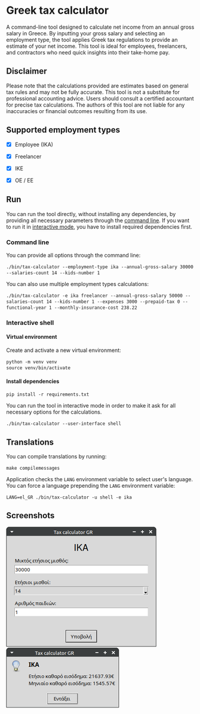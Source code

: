 # Greek tax calculator

A command-line tool designed to calculate net income from an annual gross salary in Greece. By inputting your gross
salary and selecting an employment type, the tool applies Greek tax regulations to provide an estimate of your net
income. This tool is ideal for employees, freelancers, and contractors who need quick insights into their take-home pay.

## Disclaimer

Please note that the calculations provided are estimates based on general tax rules and may not be fully accurate.
This tool is not a substitute for professional accounting advice. Users should consult a certified accountant for
precise tax calculations.
The authors of this tool are not liable for any inaccuracies or financial outcomes resulting from its use.

## Supported employment types

- [x] Employee (IKA)
- [x] Freelancer
- [X] IKE
- [x] OE / EE


## Run

You can run the tool directly, without installing any dependencies, by providing all necessary parameters through
the [command line](#command-line).
If you want to run it in [interactive mode](#interactive-shell), you have to install required dependencies first.

### Command line

You can provide all options through the command line:

```shell
./bin/tax-calculator --employment-type ika --annual-gross-salary 30000 --salaries-count 14 --kids-number 1
```

You can also use multiple employment types calculations:

```shell
./bin/tax-calculator -e ika freelancer --annual-gross-salary 50000 --salaries-count 14 --kids-number 1 --expenses 3000 --prepaid-tax 0 --functional-year 1 --monthly-insurance-cost 238.22
```

### Interactive shell

#### Virtual environment

Create and activate a new virtual environment:

```shell
python -m venv venv
source venv/bin/activate
```

#### Install dependencies

```shell
pip install -r requirements.txt
```

You can run the tool in interactive mode in order to make it ask for all necessary options for the calculations.

```shell
./bin/tax-calculator --user-interface shell
```

## Translations

You can compile translations by running:

```shell
make compilemessages
```

Application checks the `LANG` environment variable to select user's language.
You can force a language prepending the `LANG` environment variable:

```shell
LANG=el_GR ./bin/tax-calculator -u shell -e ika
```

## Screenshots

![input](screenshots/ika-input.png)
![output](screenshots/ika-output.png)
